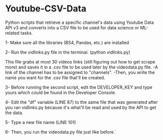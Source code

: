 # Youtube-CSV-Data
Python scripts that retrieve a specific channel's data using Youtube Data API v3 and converts into a CSV file to be used for data science or ML-related tasks.


1- Make sure all the libraries (BS4, Pandas, etc.) are installed

2- Run the vidlinks.py file in the terminal. (python vidlinks.py)

This file grabs at most 30 videos links (still figuring out how to get scrape more) and saves it in a .csv file to be used later by the videodata.py file.
-A link of the channel has to be assigned to "channels".
-Then, you write the name you want for the .csv file that'll be created.

3- Before running the second script, edit the DEVELOPER_KEY and type yours which could be found in the Developer Console.

4- Edit the "df" variable (LINE 87) to the same file that was generated after you ran vidlinks.py because it's what'll be read and used by the API to get the data.

5- Type a new file name (LINE 101)

6- Then, you run the videodata.py file just like before.`
